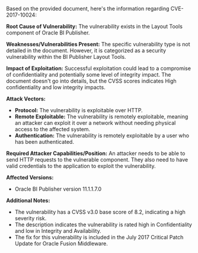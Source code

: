 Based on the provided document, here's the information regarding CVE-2017-10024:

**Root Cause of Vulnerability:** The vulnerability exists in the Layout Tools component of Oracle BI Publisher.

**Weaknesses/Vulnerabilities Present:** The specific vulnerability type is not detailed in the document. However, it is categorized as a security vulnerability within the BI Publisher Layout Tools.

**Impact of Exploitation:** Successful exploitation could lead to a compromise of confidentiality and potentially some level of integrity impact. The document doesn't go into details, but the CVSS scores indicates High confidentiality and low integrity impacts.

**Attack Vectors:**
* **Protocol:** The vulnerability is exploitable over HTTP.
* **Remote Exploitable:** The vulnerability is remotely exploitable, meaning an attacker can exploit it over a network without needing physical access to the affected system.
* **Authentication:** The vulnerability is remotely exploitable by a user who has been authenticated.

**Required Attacker Capabilities/Position:** An attacker needs to be able to send HTTP requests to the vulnerable component. They also need to have valid credentials to the application to exploit the vulnerability.

**Affected Versions:**
* Oracle BI Publisher version 11.1.1.7.0

**Additional Notes:**
* The vulnerability has a CVSS v3.0 base score of 8.2, indicating a high severity risk.
* The description indicates the vulnerability is rated high in Confidentiality and low in Integrity and Availability.
* The fix for this vulnerability is included in the July 2017 Critical Patch Update for Oracle Fusion Middleware.